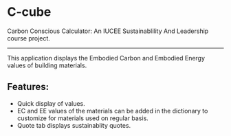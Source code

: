 # C-cube
Carbon Conscious Calculator: An IUCEE Sustainablility And Leadership course project. 

***
This application displays the Embodied Carbon and Embodied Energy values of building materials.

## Features:
- Quick display of values.
- EC and EE values of the materials can be added in the dictionary to customize for materials used on regular basis. 
- Quote tab displays sustainablity quotes.
